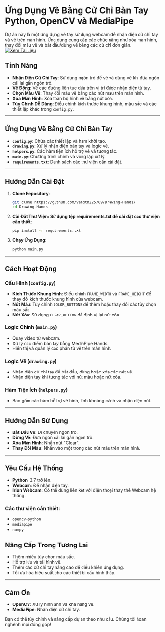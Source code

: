 # Ứng Dụng Vẽ Bằng Cử Chỉ Bàn Tay Python, OpenCV và MediaPipe

Dự án này là một ứng dụng vẽ tay sử dụng webcam để nhận diện cử chỉ tay và vẽ trên màn hình. Ứng dụng cung cấp các chức năng như xóa màn hình, thay đổi màu vẽ và bắt đầu/dừng vẽ bằng các cử chỉ đơn giản.
[![Xem Tài Liệu](https://img.shields.io/badge/Xem-Tài%20Liệu-green)](https://docs.google.com/document/d/12OOda6gAK0OvTL3b-nwiLH6AVl8bIGBD-68NNF4BEkA/edit?tab=t.0)


## Tính Năng

- **Nhận Diện Cử Chỉ Tay**: Sử dụng ngón trỏ để vẽ và dừng vẽ khi đưa ngón cái lại gần ngón trỏ.
- **Vẽ Động**: Vẽ các đường liên tục dựa trên vị trí được nhận diện từ tay.
- **Chọn Màu Vẽ**: Thay đổi màu vẽ bằng các nút màu trên màn hình.
- **Xóa Màn Hình**: Xóa toàn bộ hình vẽ bằng nút xóa.
- **Tùy Chỉnh Dễ Dàng**: Điều chỉnh kích thước khung hình, màu sắc và các thiết lập khác trong `config.py`.

---

## Ứng Dụng Vẽ Bằng Cử Chỉ Bàn Tay

- **`config.py`**: Chứa các thiết lập và hàm khởi tạo.
- **`drawing.py`**: Xử lý nhận diện bàn tay và logic vẽ.
- **`helpers.py`**: Các hàm tiện ích hỗ trợ vẽ và tương tác.
- **`main.py`**: Chương trình chính và vòng lặp xử lý.
- **`requirements.txt`**: Danh sách các thư viện cần cài đặt.



---

## Hướng Dẫn Cài Đặt

1. **Clone Repository**:
   ```bash
   git clone https://github.com/vandth225789/Drawing-Hands/
   cd Drawing-Hands
2. **Cài Đặt Thư Viện: Sử dụng tệp requirements.txt để cài đặt các thư viện cần thiết**:
   ```bash
   pip install -r requirements.txt
3. **Chạy Ứng Dụng**:
    ```bash
   python main.py

---

## Cách Hoạt Động

### **Cấu Hình (`config.py`)**
- **Kích Thước Khung Hình**: Điều chỉnh `FRAME_WIDTH` và `FRAME_HEIGHT` để thay đổi kích thước khung hình của webcam.
- **Nút Màu**: Tùy chỉnh `COLOR_BUTTONS` để thêm hoặc thay đổi các tùy chọn màu sắc.
- **Nút Xóa**: Sử dụng `CLEAR_BUTTON` để định vị lại nút xóa.

### **Logic Chính (`main.py`)**
- Quay video từ webcam.
- Xử lý các điểm bàn tay bằng MediaPipe Hands.
- Hiển thị và quản lý các phần tử vẽ trên màn hình.

### **Logic Vẽ (`drawing.py`)**
- Nhận diện cử chỉ tay để bắt đầu, dừng hoặc xóa các nét vẽ.
- Nhận diện tay khi tương tác với nút màu hoặc nút xóa.

### **Hàm Tiện Ích (`helpers.py`)**
- Bao gồm các hàm hỗ trợ vẽ hình, tính khoảng cách và nhận diện nút.

---

## Hướng Dẫn Sử Dụng

- **Bắt Đầu Vẽ**: Di chuyển ngón trỏ.
- **Dừng Vẽ**: Đưa ngón cái lại gần ngón trỏ.
- **Xóa Màn Hình**: Nhấn nút "Clear".
- **Thay Đổi Màu**: Nhấn vào một trong các nút màu trên màn hình.

---

## Yêu Cầu Hệ Thống

- **Python**: 3.7 trở lên.
- **Webcam**: Để nhận diện tay.
- **Iriun Webcam**: Có thể dùng liên kết với điện thoại thay thế Webcam hệ thống.

### Các thư viện cần thiết:
- `opencv-python`
- `mediapipe`
- `numpy`

## Nâng Cấp Trong Tương Lai

- Thêm nhiều tùy chọn màu sắc.
- Hỗ trợ lưu và tải hình vẽ.
- Thêm các cử chỉ tay nâng cao để điều khiển ứng dụng.
- Tối ưu hóa hiệu suất cho các thiết bị cấu hình thấp.

---

## Cảm Ơn

- **OpenCV**: Xử lý hình ảnh và khả năng vẽ.
- **MediaPipe**: Nhận diện cử chỉ tay.

Bạn có thể tùy chỉnh và nâng cấp dự án theo nhu cầu. Chúng tôi hoan nghênh mọi đóng góp!


